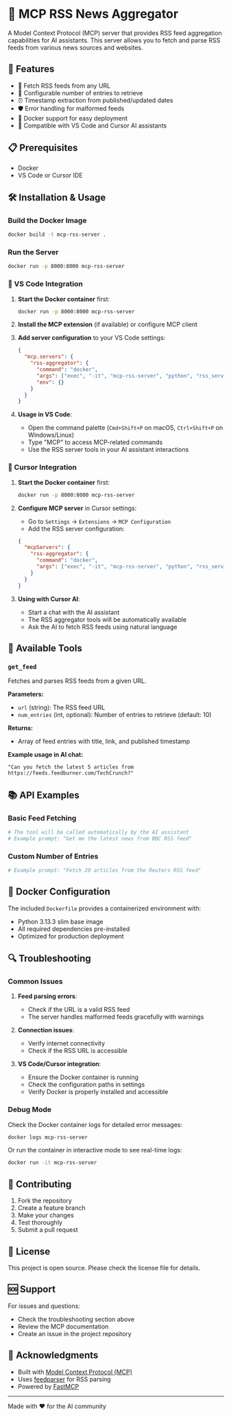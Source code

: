 # 📰 MCP RSS News Aggregator

A Model Context Protocol (MCP) server that provides RSS feed aggregation capabilities for AI assistants. This server allows you to fetch and parse RSS feeds from various news sources and websites.

## 🚀 Features

- 📡 Fetch RSS feeds from any URL
- 🔢 Configurable number of entries to retrieve
- ⏰ Timestamp extraction from published/updated dates
- 🛡️ Error handling for malformed feeds
- 🐳 Docker support for easy deployment
- 🔗 Compatible with VS Code and Cursor AI assistants

## 📋 Prerequisites

- Docker
- VS Code or Cursor IDE

## 🛠️ Installation & Usage

### Build the Docker Image

```bash
docker build -t mcp-rss-server .
```

### Run the Server

```bash
docker run -p 8000:8000 mcp-rss-server
```

### 📱 VS Code Integration

1. **Start the Docker container** first:
   ```bash
   docker run -p 8000:8000 mcp-rss-server
   ```

2. **Install the MCP extension** (if available) or configure MCP client

3. **Add server configuration** to your VS Code settings:
   ```json
   {
     "mcp.servers": {
       "rss-aggregator": {
         "command": "docker",
         "args": ["exec", "-it", "mcp-rss-server", "python", "rss_server.py"],
         "env": {}
       }
     }
   }
   ```

4. **Usage in VS Code**:
   - Open the command palette (`Cmd+Shift+P` on macOS, `Ctrl+Shift+P` on Windows/Linux)
   - Type "MCP" to access MCP-related commands
   - Use the RSS server tools in your AI assistant interactions

### 🎨 Cursor Integration

1. **Start the Docker container** first:
   ```bash
   docker run -p 8000:8000 mcp-rss-server
   ```

2. **Configure MCP server** in Cursor settings:
   - Go to `Settings` → `Extensions` → `MCP Configuration`
   - Add the RSS server configuration:
   ```json
   {
     "mcpServers": {
       "rss-aggregator": {
         "command": "docker",
         "args": ["exec", "-it", "mcp-rss-server", "python", "rss_server.py"]
       }
     }
   }
   ```

3. **Using with Cursor AI**:
   - Start a chat with the AI assistant
   - The RSS aggregator tools will be automatically available
   - Ask the AI to fetch RSS feeds using natural language

## 🔧 Available Tools

### `get_feed`
Fetches and parses RSS feeds from a given URL.

**Parameters:**
- `url` (string): The RSS feed URL
- `num_entries` (int, optional): Number of entries to retrieve (default: 10)

**Returns:**
- Array of feed entries with title, link, and published timestamp

**Example usage in AI chat:**
```
"Can you fetch the latest 5 articles from https://feeds.feedburner.com/TechCrunch?"
```

## 📚 API Examples

### Basic Feed Fetching
```python
# The tool will be called automatically by the AI assistant
# Example prompt: "Get me the latest news from BBC RSS feed"
```

### Custom Number of Entries
```python
# Example prompt: "Fetch 20 articles from the Reuters RSS feed"
```

## 🐳 Docker Configuration

The included `Dockerfile` provides a containerized environment with:
- Python 3.13.3 slim base image
- All required dependencies pre-installed
- Optimized for production deployment

## 🔍 Troubleshooting

### Common Issues

1. **Feed parsing errors**: 
   - Check if the URL is a valid RSS feed
   - The server handles malformed feeds gracefully with warnings

2. **Connection issues**:
   - Verify internet connectivity
   - Check if the RSS URL is accessible

3. **VS Code/Cursor integration**:
   - Ensure the Docker container is running
   - Check the configuration paths in settings
   - Verify Docker is properly installed and accessible

### Debug Mode

Check the Docker container logs for detailed error messages:
```bash
docker logs mcp-rss-server
```

Or run the container in interactive mode to see real-time logs:
```bash
docker run -it mcp-rss-server
```

## 🤝 Contributing

1. Fork the repository
2. Create a feature branch
3. Make your changes
4. Test thoroughly
5. Submit a pull request

## 📄 License

This project is open source. Please check the license file for details.

## 🆘 Support

For issues and questions:
- Check the troubleshooting section above
- Review the MCP documentation
- Create an issue in the project repository

## 🎉 Acknowledgments

- Built with [Model Context Protocol (MCP)](https://modelcontextprotocol.io/)
- Uses [feedparser](https://feedparser.readthedocs.io/) for RSS parsing
- Powered by [FastMCP](https://github.com/jlowin/fastmcp)

---

Made with ❤️ for the AI community
